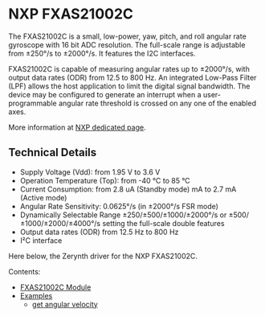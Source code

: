 # NXP FXAS21002C

The FXAS21002C is a small, low-power, yaw, pitch, and roll angular rate gyroscope with 16 bit ADC resolution. The full-scale range is adjustable from ±250°/s to ±2000°/s. It features the I2C interfaces.

FXAS21002C is capable of measuring angular rates up to ±2000°/s, with output data rates (ODR) from 12.5 to 800 Hz. An integrated Low-Pass Filter (LPF) allows the host application to limit the digital signal bandwidth. The device may be configured to generate an interrupt when a user-programmable angular rate threshold is crossed on any one of the enabled axes.

More information at [NXP dedicated page](http://www.nxp.com/products/sensors/gyroscopes/3-axis-digital-gyroscope:FXAS21002C).

## Technical Details


* Supply Voltage (Vdd): from 1.95 V to 3.6 V
* Operation Temperature (Top): from -40 °C to 85 °C
* Current Consumption: from 2.8 uA (Standby mode) mA to 2.7 mA (Active mode)
* Angular Rate Sensitivity: 0.0625°/s (in ±2000°/s FSR mode)
* Dynamically Selectable Range ±250/±500/±1000/±2000°/s or ±500/±1000/±2000/±4000°/s setting the full-scale double features
* Output data rates (ODR) from 12.5 Hz to 800 Hz
* I²C interface

Here below, the Zerynth driver for the NXP FXAS21002C.


Contents:

-   [FXAS21002C Module](https://docs.zerynth.com/latest/official/lib.nxp.fxas21002c/docs/official_lib.nxp.fxas21002c_fxas21002c.html)
-   [Examples](https://docs.zerynth.com/latest/official/lib.nxp.fxas21002c/examples/examples.html)
    -   [get angular velocity](https://docs.zerynth.com/latest/official/lib.nxp.fxas21002c/examples/examples.html#get-angular-velocity)
<!--stackedit_data:
eyJoaXN0b3J5IjpbLTE0NzYwMTM5MV19
-->